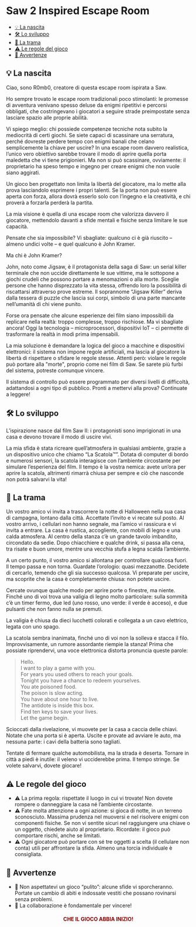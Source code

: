 <!-- # About the project -->

# Saw 2 Inspired Escape Room

<!-- Indice in HTML con JavaScript scroll -->
<ul id="custom-index">
  <li><a href="#la-nascita">💡 La nascita</a></li>
  <li><a href="#lo-sviluppo">🛠️ Lo sviluppo</a></li>
  <li><a href="#la-trama">📜 La trama</a></li>
  <li><a href="#le-regole-del-gioco">⚠️ Le regole del gioco</a></li>
  <li><a href="#avvertenze">🔔 Avvertenze</a></li>
</ul>

<script>
document.addEventListener('DOMContentLoaded', function() {
  document.querySelectorAll('#custom-index a').forEach(function(link) {
    link.addEventListener('click', function(e) {
      var targetId = this.getAttribute('href').substring(1);
      var target = document.getElementById(targetId);
      if (!target) {
        // Fallback: trova il primo header con l'anchor desiderato
        target = document.querySelector('[id="' + targetId + '"]');
      }
      if (target) {
        e.preventDefault();
        // Offset per compensare eventuali barre fisse (modifica se necessario)
        var headerOffset = 80;
        var elementPosition = target.getBoundingClientRect().top + window.scrollY;
        var offsetPosition = elementPosition - headerOffset;
        window.scrollTo({
          top: offsetPosition,
          behavior: "smooth"
        });
        // Aggiorna l'URL senza ricaricare la pagina
        history.pushState(null, null, '#' + targetId);
      }
    });
  });
});
</script>

## 💡 La nascita

Ciao, sono R0mb0, creatore di questa escape room ispirata a Saw.

Ho sempre trovato le escape room tradizionali poco stimolanti: le promesse di avventura venivano spesso deluse da enigmi ripetitivi e percorsi obbligati, che costringevano i giocatori a seguire strade preimpostate senza lasciare spazio alle proprie abilità.

Vi spiego meglio: chi possiede competenze tecniche nota subito la mediocrità di certi giochi. Se siete capaci di scassinare una serratura, perché dovreste perdere tempo con enigmi banali che celano semplicemente la chiave per uscire? In una escape room davvero realistica, l’unico vero obiettivo sarebbe trovare il modo di aprire quella porta maledetta che vi tiene prigionieri. Ma non si può scassinare, ovviamente: il proprietario ha speso tempo e ingegno per creare enigmi che non vuole siano aggirati.

Un gioco ben progettato non limita la libertà del giocatore, ma lo mette alla prova lasciandolo esprimere i propri talenti. Se la porta non può essere aperta con forza, allora dovrà esserlo solo con l’ingegno e la creatività, e chi proverà a forzarla perderà la partita.

La mia visione è quella di una escape room che valorizza davvero il giocatore, mettendolo davanti a sfide mentali e fisiche senza limitare le sue capacità.

Pensate che sia impossibile? Vi sbagliate: qualcuno ci è già riuscito – almeno undici volte – e quel qualcuno è John Kramer.

Ma chi è John Kramer?

John, noto come Jigsaw, è il protagonista della saga di Saw: un serial killer terminale che non uccide direttamente le sue vittime, ma le sottopone a giochi crudeli che possono portare a menomazioni o alla morte. Sceglie persone che hanno disprezzato la vita stessa, offrendo loro la possibilità di riscattarsi attraverso prove estreme. Il soprannome “Jigsaw Killer” deriva dalla tessera di puzzle che lascia sui corpi, simbolo di una parte mancante nell’umanità di chi viene punito.

Forse ora pensate che alcune esperienze dei film siano impossibili da replicare nella realtà: troppo complesse, troppo rischiose. Ma vi sbagliate ancora! Oggi la tecnologia – microprocessori, dispositivi IoT – ci permette di trasformare la realtà in modi prima impensabili.

La mia soluzione è demandare la logica del gioco a macchine e dispositivi elettronici: il sistema non impone regole artificiali, ma lascia al giocatore la libertà di rispettare o sfidare le regole stesse. Attenti però: violare le regole può portare alla "morte", proprio come nei film di Saw. Se sarete più furbi del sistema, potreste comunque vincere.

Il sistema di controllo può essere programmato per diversi livelli di difficoltà, adattandosi a ogni tipo di pubblico. Pronti a mettervi alla prova? Continuate a leggere!

## 🛠️ Lo sviluppo

L’ispirazione nasce dal film Saw II: i protagonisti sono imprigionati in una casa e devono trovare il modo di uscire vivi.

La mia sfida è stata ricreare quell’atmosfera in qualsiasi ambiente, grazie a un dispositivo unico che chiamo “La Scatola™”. Dotata di computer di bordo e numerosi sensori, la scatola interagisce con l’ambiente circostante per simulare l’esperienza del film. Il tempo è la vostra nemica: avete un’ora per aprire la scatola, altrimenti rimarrà chiusa per sempre e ciò che nasconde non potrà salvarvi la vita!

## 📜 La trama

Un vostro amico vi invita a trascorrere la notte di Halloween nella sua casa di campagna, lontano dalla città. Accettate l’invito e vi recate sul posto. Al vostro arrivo, i cellulari non hanno segnale, ma l’amico vi rassicura e vi invita a entrare. La casa è rustica, accogliente, con mobili di legno e una calda atmosfera. Al centro della stanza c’è un grande tavolo imbandito, circondato da sedie. Dopo chiacchiere e qualche drink, si passa alla cena, tra risate e buon umore, mentre una vecchia stufa a legna scalda l’ambiente.

A un certo punto, il vostro amico si allontana per controllare qualcosa fuori. Il tempo passa e non torna. Guardate l’orologio: quasi mezzanotte. Decidete di cercarlo, temendo che gli sia successo qualcosa. Vi preparate per uscire, ma scoprite che la casa è completamente chiusa: non potete uscire.

Cercate ovunque qualche modo per aprire porte o finestre, ma niente. Finché uno di voi trova una valigia di legno molto particolare: sulla sommità c’è un timer fermo, due led (uno rosso, uno verde: il verde è acceso), e due pulsanti che non fanno nulla se premuti.

La valigia è chiusa da dieci lucchetti colorati e collegata a un cavo elettrico, legata con uno spago.

La scatola sembra inanimata, finché uno di voi non la solleva e stacca il filo. Improvvisamente, un rumore assordante riempie la stanza! Prima che possiate riprendervi, una voce elettronica distorta pronuncia queste parole:

> Hello.  
> I want to play a game with you.  
> For years you used others to reach your goals.  
> Tonight you have a chance to redeem yourselves.  
> You ate poisoned food.  
> The poison is slow acting.  
> You have about one hour to live.  
> The antidote is inside this box.  
> Find ten keys to save your lives.  
> Let the game begin.

Scioccati dalla rivelazione, vi muovete per la casa a caccia delle chiavi. Notate che una porta si è aperta. Uscite e provate ad avviare le auto, ma nessuna parte: i cavi della batteria sono tagliati.

Tentate di fermare qualche automobilista, ma la strada è deserta. Tornare in città a piedi è inutile: il veleno vi ucciderebbe prima. Il tempo stringe. Se volete salvarvi, dovete giocare!

## ⚠️ Le regole del gioco

- ⚠️ La prima regola: rispettate il luogo in cui vi trovate! Non dovete rompere o danneggiare la casa né l’ambiente circostante.
- ⚠️ Fate molta attenzione a ogni azione: si gioca di notte, in un terreno sconosciuto. Massima prudenza nel muoversi e nel risolvere enigmi con componenti fisiche. Se non vi sentite sicuri nel raggiungere una chiave o un oggetto, chiedete aiuto al proprietario. Ricordate: il gioco può comportare rischi, anche se limitati.
- ⚠️ Ogni giocatore può portare con sé tre oggetti a scelta (il cellulare non conta) utili per affrontare la sfida. Almeno una torcia individuale è consigliata.

## 🔔 Avvertenze

- 🔔 Non aspettatevi un gioco “pulito”: alcune sfide vi sporcheranno. Portate un cambio di abiti e indossate vestiti che possano rovinarsi senza problemi.
- 🔔 La collaborazione è fondamentale per vincere!

<div align="center">
  <h4 style="color: DarkRed;">CHE IL GIOCO ABBIA INIZIO!</h4>
</div>
